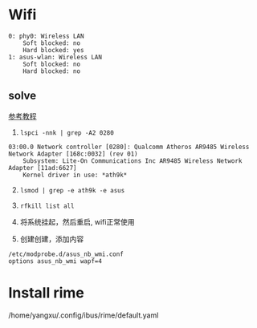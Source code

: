 # Wifi

```
0: phy0: Wireless LAN
	Soft blocked: no
	Hard blocked: yes
1: asus-wlan: Wireless LAN
	Soft blocked: no
	Hard blocked: no
```

## solve
[参考教程](https://www.bbsmax.com/A/Gkz109ZZdR)
1. `lspci -nnk | grep -A2 0280`

```
03:00.0 Network controller [0280]: Qualcomm Atheros AR9485 Wireless Network Adapter [168c:0032] (rev 01)
	Subsystem: Lite-On Communications Inc AR9485 Wireless Network Adapter [11ad:6627]
	Kernel driver in use: *ath9k*
```

2. `lsmod | grep -e ath9k -e asus`
3. `rfkill list all`
4. 将系统挂起，然后重启, wifi正常使用


5. 创建创建，添加内容
```
/etc/modprobe.d/asus_nb_wmi.conf
options asus_nb_wmi wapf=4
```

# Install rime
/home/yangxu/.config/ibus/rime/default.yaml
